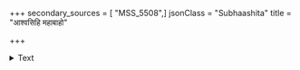 +++
secondary_sources = [ "MSS_5508",]
jsonClass = "Subhaashita"
title = "आश्वसिहि महाबाहो"

+++

<details><summary>Text</summary>

आश्वसिहि महाबाहो प्राणिनां सर्वमापदः।  
स्पृशन्त्यनिलवल्लोके क्षणेन प्रतियान्ति च॥
</details>
